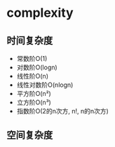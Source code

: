 # complexity

## 时间复杂度
- 常数阶O(1)
- 对数阶O(logn)
- 线性阶O(n)
- 线性对数阶O(nlogn)
- 平方阶O(n²)
- 立方阶O(n³)
- 指数阶O(2的n次方, n!, n的n次方)

## 空间复杂度